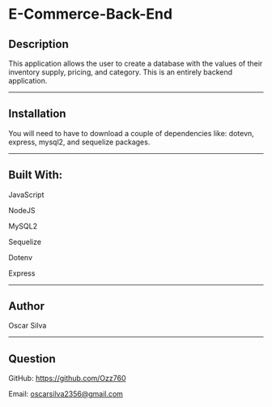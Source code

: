 # E-Commerce-Back-End

## Description 
This application allows the user to create a database with the values of their inventory supply, pricing, and category. This is an entirely backend application. 

---

## Installation 
You will need to have to download a couple of dependencies like: dotevn, express, mysql2, and sequelize packages. 

---

## Built With: 
JavaScript 

NodeJS 

MySQL2 

Sequelize 

Dotenv 

Express

---

## Author 
Oscar Silva

---

## Question 
GitHub: https://github.com/Ozz760

Email: oscarsilva2356@gmail.com 